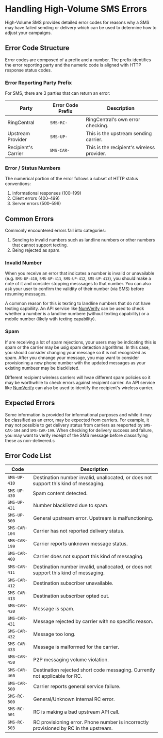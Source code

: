 # Handling High-Volume SMS Errors

High-Volume SMS provides detailed error codes for reasons why a SMS may have failed sending or delivery which can be used to determine how to adjust your campaigns.

## Error Code Structure

Error codes are composed of a prefix and a number. The prefix identifies the error reporting party and the numeric code is aligned with HTTP response status codes.

### Error Reporting Party Prefix

For SMS, there are 3 parties that can return an error:

| Party | Error Code Prefix | Description |
|-|-|-|
| RingCentral | `SMS-RC-` | RingCentral's own error checking. |
| Upstream Provider | `SMS-UP-` | This is the upstream sending carrier. |
| Recipient's Carrier | `SMS-CAR-` | This is the recipient's wireless provider. |

### Error / Status Numbers

The numerical portion of the error follows a subset of HTTP status conventions:

1. Informational responses (100–199)
1. Client errors (400–499)
1. Server errors (500–599)

## Common Errors

Commonly encountered errors fall into categories:

1. Sending to invalid numbers such as landline numbers or other numbers that cannot support texting.
1. Being rejected as spam.

### Invalid Number

When you receive an error that indicates a number is invalid or unavailable (e.g. `SMS-UP-410`, `SMS-UP-411`, `SMS-UP-412`, `SMS-UP-413`), you should make a note of it and consider stopping messsages to that number. You can also ask your user to confirm the validity of their number (via SMS) before resuming messages.

A common reason for this is texting to landline numbers that do not have texting capbiliity. An API service like [NumVerify](https://numverify.com/) can be used to check whether a number is a landline numbere (without texting capability) or a mobile number (likely wtih texting capability).

### Spam

If are receiving a lot of spam rejections, your users may be indicating this is spam or the carrier may be usig spam detection algorithms. In this case, you should consider changing your message so it is not recognized as spam. After you chnange your message, you may want to consider provisioning a new phone number with the updated messages as your existing numbeer may be blacklisted.

Different recipient wireless carriers will hvae different spam policies so it may be worthwhile to check errors against recipient carrier. An API service like [NumVerify](https://numverify.com/) can also be used to identify the recipient's wireless carrier.

## Expected Errors

Some information is provided for informational purposes and while it may be classified as an error, may be expected from  carriers. For example, it may not possible to get delivery status from carriers as reeported by `SMS-CAR-104` and `SMS-CAR-199`. When checking for delivery success and failure, you may want to verify receipt of the SMS message before classsifying these as non-delivered.s

## Error Code List

| Code | Description |
|-|-|
| `SMS-UP-410` | Destination number invalid, unallocated, or does not support this kind of messaging. |
| `SMS-UP-430` | Spam content detected. |
| `SMS-UP-431` | Number blacklisted due to spam. |
| `SMS-UP-500` | General upstream error. Upstream is malfunctioning. |
| `SMS-CAR-104` | Carrier has not reported delivery status. |
| `SMS-CAR-199` | Carrier reports unknown message status. |
| `SMS-CAR-400` | Carrier does not support this kind of messaging. |
| `SMS-CAR-411` | Destination number invalid, unallocated, or does not support this kind of messaging. |
| `SMS-CAR-412` | Destination subscriber unavailable. |
| `SMS-CAR-413` | Destination subscriber opted out. |
| `SMS-CAR-430` | Message is spam. |
| `SMS-CAR-431` | Message rejected by carrier with no specific reason. |
| `SMS-CAR-432` | Message too long. |
| `SMS-CAR-433` | Message is malformed for the carrier. |
| `SMS-CAR-450` | P2P messaging volume violation. |
| `SMS-CAR-460` | Destination rejected short code messaging. Currently not applicable for RC. |
| `SMS-CAR-500` | Carrier reports general service failure. |
| `SMS-RC-500` | General/Unknown internal RC error. |
| `SMS-RC-501` | RC is making a bad upstream API call. |			
| `SMS-RC-503` | RC provisioning error. Phone number is incorrectly provisioned by RC in the upstream. |
